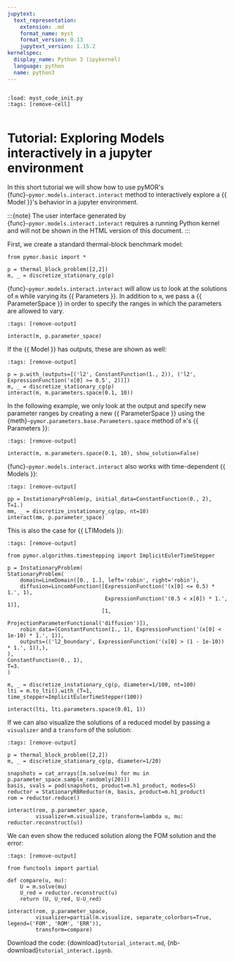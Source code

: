 ```yaml
---
jupytext:
  text_representation:
    extension: .md
    format_name: myst
    format_version: 0.13
    jupytext_version: 1.15.2
kernelspec:
  display_name: Python 3 (ipykernel)
  language: python
  name: python3
---
```


```{try_on_binder}
```

```{code-cell} ipython3
:load: myst_code_init.py
:tags: [remove-cell]


```

# Tutorial: Exploring Models interactively in a jupyter environment

In this short tutorial we will show how to use pyMOR's {func}`~pymor.models.interact.interact`
method to interactively explore a {{ Model }}'s behavior in a jupyter environment.

:::{note}
The user interface generated by {func}`~pymor.models.interact.interact` requires a running
Python kernel and will not be shown in the HTML version of this document.
:::

First, we create a standard thermal-block benchmark model:

```{code-cell} ipython3
from pymor.basic import *

p = thermal_block_problem([2,2])
m, _ = discretize_stationary_cg(p)
```

{func}`~pymor.models.interact.interact` will allow us to look at the solutions of `m` while varying
its {{ Parameters }}.
In addition to `m`, we pass a {{ ParameterSpace }} in order to specify the ranges in which the
parameters are allowed to vary.

```{code-cell} ipython3
:tags: [remove-output]

interact(m, p.parameter_space)
```

If the {{ Model }} has outputs, these are shown as well:

```{code-cell} ipython3
:tags: [remove-output]

p = p.with_(outputs=[('l2', ConstantFunction(1., 2)), ('l2', ExpressionFunction('x[0] >= 0.5', 2))])
m, _ = discretize_stationary_cg(p)
interact(m, m.parameters.space(0.1, 10))
```

In the following example, we only look at the output and specify new parameter ranges by creating a
new {{ ParameterSpace }} using the {meth}`~pymor.parameters.base.Parameters.space` method of `m`'s
{{ Parameters }}:

```{code-cell} ipython3
:tags: [remove-output]

interact(m, m.parameters.space(0.1, 10), show_solution=False)
```

{func}`~pymor.models.interact.interact` also works with time-dependent {{ Models }}:

```{code-cell} ipython3
:tags: [remove-output]

pp = InstationaryProblem(p, initial_data=ConstantFunction(0., 2), T=1.)
mm, _ = discretize_instationary_cg(pp, nt=10)
interact(mm, p.parameter_space)
```

This is also the case for {{ LTIModels }}:

```{code-cell} ipython3
:tags: [remove-output]

from pymor.algorithms.timestepping import ImplicitEulerTimeStepper

p = InstationaryProblem(
StationaryProblem(
    domain=LineDomain([0., 1.], left='robin', right='robin'),
    diffusion=LincombFunction([ExpressionFunction('(x[0] <= 0.5) * 1.', 1),
                               ExpressionFunction('(0.5 < x[0]) * 1.', 1)],
                              [1,
                               ProjectionParameterFunctional('diffusion')]),
    robin_data=(ConstantFunction(1., 1), ExpressionFunction('(x[0] < 1e-10) * 1.', 1)),
    outputs=(('l2_boundary', ExpressionFunction('(x[0] > (1 - 1e-10)) * 1.', 1)),),
),
ConstantFunction(0., 1),
T=3.
)

m, _ = discretize_instationary_cg(p, diameter=1/100, nt=100)
lti = m.to_lti().with_(T=1, time_stepper=ImplicitEulerTimeStepper(100))

interact(lti, lti.parameters.space(0.01, 1))
```

If we can also visualize the solutions of a reduced model by passing a `visualizer` and a
`transform` of the solution:

```{code-cell} ipython3
:tags: [remove-output]

p = thermal_block_problem([2,2])
m, _ = discretize_stationary_cg(p, diameter=1/20)

snapshots = cat_arrays([m.solve(mu) for mu in p.parameter_space.sample_randomly(20)])
basis, svals = pod(snapshots, product=m.h1_product, modes=5)
reductor = StationaryRBReductor(m, basis, product=m.h1_product)
rom = reductor.reduce()

interact(rom, p.parameter_space,
         visualizer=m.visualize, transform=lambda u, mu: reductor.reconstruct(u))
```

We can even show the reduced solution along the FOM solution and the error:

```{code-cell} ipython3
:tags: [remove-output]

from functools import partial

def compare(u, mu):
    U = m.solve(mu)
    U_red = reductor.reconstruct(u)
    return (U, U_red, U-U_red)

interact(rom, p.parameter_space,
         visualizer=partial(m.visualize, separate_colorbars=True, legend=('FOM', 'ROM', 'ERR')),
         transform=compare)
```

Download the code:
{download}`tutorial_interact.md`,
{nb-download}`tutorial_interact.ipynb`.
